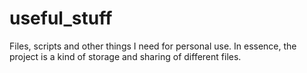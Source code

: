 # useful_stuff

Files, scripts and other things I need for personal use. In essence, the project
is a kind of storage and sharing of different files.
